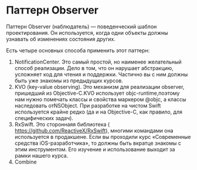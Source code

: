 # Паттерн Observer

Паттерн ​Observer (наблюдатель) — поведенческий шаблон проектирования. Он используется, когда одни объекты должны узнавать об изменениях состояния других.

Есть четыре основных способа применить этот паттерн:
1. NotificationCenter. ​Это самый простой, но наименее желательный способ реализации. Дело в том, что он нарушает абстракцию, усложняет код для чтения и поддержки. Частично вы с ним должны быть уже знакомы из предыдущих курсов.
2. KVO (key-value observing). Это механизм для реализации ​observer,​ пришедший из Objective-C.​​KVO использует ​objc-runtime,​поэтому нам нужно помечать классы и свойства маркером ​@objc,​ а классы наследовать от ​NSObject.​ При разработке на чистом ​Swift используется крайне редко (да и на Objective-C, как правило, для специфических задач).
3. RxSwift. ​Это стороннаяя библиотека (​https://github.com/ReactiveX/RxSwift)​, многими командами она используется в продакшене. Если вы проходили курс «Современные средства iOS-разработчика», то должны быть вкратце знакомы с этим инструментом. Его изучение и использование выходит за рамки нашего курса.
4. Combine
